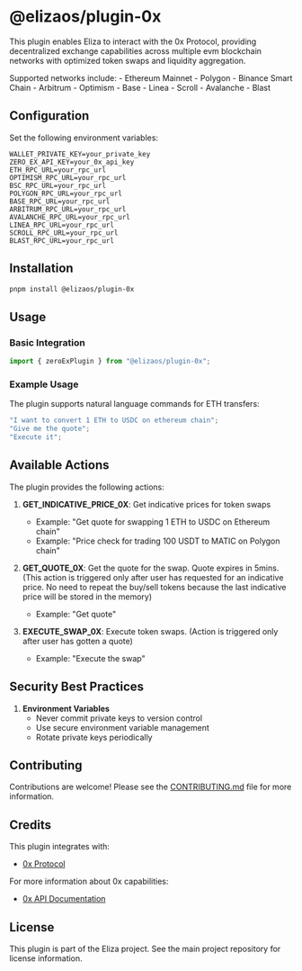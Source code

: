 # @elizaos/plugin-0x

This plugin enables Eliza to interact with the 0x Protocol, providing decentralized exchange capabilities across multiple evm blockchain networks with optimized token swaps and liquidity aggregation.

Supported networks include:
    - Ethereum Mainnet
    - Polygon
    - Binance Smart Chain
    - Arbitrum
    - Optimism
    - Base
    - Linea
    - Scroll
    - Avalanche
    - Blast

## Configuration

Set the following environment variables:

```env
WALLET_PRIVATE_KEY=your_private_key
ZERO_EX_API_KEY=your_0x_api_key
ETH_RPC_URL=your_rpc_url
OPTIMISM_RPC_URL=your_rpc_url
BSC_RPC_URL=your_rpc_url
POLYGON_RPC_URL=your_rpc_url
BASE_RPC_URL=your_rpc_url
ARBITRUM_RPC_URL=your_rpc_url
AVALANCHE_RPC_URL=your_rpc_url
LINEA_RPC_URL=your_rpc_url
SCROLL_RPC_URL=your_rpc_url
BLAST_RPC_URL=your_rpc_url
```

## Installation

```bash
pnpm install @elizaos/plugin-0x
```

## Usage

### Basic Integration

```typescript
import { zeroExPlugin } from "@elizaos/plugin-0x";
```

### Example Usage

The plugin supports natural language commands for ETH transfers:

```typescript
"I want to convert 1 ETH to USDC on ethereum chain";
"Give me the quote";
"Execute it";
```

## Available Actions

The plugin provides the following actions:

1. **GET_INDICATIVE_PRICE_0X**: Get indicative prices for token swaps
    - Example: "Get quote for swapping 1 ETH to USDC on Ethereum chain"
    - Example: "Price check for trading 100 USDT to MATIC on Polygon chain"

2. **GET_QUOTE_0X**: Get the quote for the swap. Quote expires in 5mins. (This action is triggered only after user has requested for an indicative price. No need to repeat the buy/sell tokens because the last indicative price will be stored in the memory)
    - Example: "Get quote"

3. **EXECUTE_SWAP_0X**: Execute token swaps. (Action is triggered only after user has gotten a quote)
    - Example: "Execute the swap"

## Security Best Practices

1. **Environment Variables**
    - Never commit private keys to version control
    - Use secure environment variable management
    - Rotate private keys periodically

## Contributing

Contributions are welcome! Please see the [CONTRIBUTING.md](CONTRIBUTING.md) file for more information.

## Credits

This plugin integrates with:
- [0x Protocol](https://0x.org/)

For more information about 0x capabilities:
- [0x API Documentation](https://0x.org/docs/api)

## License

This plugin is part of the Eliza project. See the main project repository for license information.